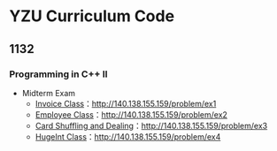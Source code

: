 # YZU Curriculum Code

## 1132

### Programming in C++ II

* Midterm Exam
    * [Invoice Class](http://140.138.155.159/problem/ex1)：http://140.138.155.159/problem/ex1
    * [Employee Class](http://140.138.155.159/problem/ex2)：http://140.138.155.159/problem/ex2
    * [Card Shuffling and Dealing](http://140.138.155.159/problem/ex3)：http://140.138.155.159/problem/ex3
    * [HugeInt Class](http://140.138.155.159/problem/ex4)：http://140.138.155.159/problem/ex4